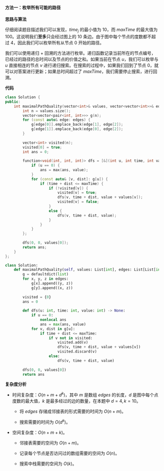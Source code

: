 #### 方法一：枚举所有可能的路径

**思路与算法**

仔细阅读题目描述我们可以发现，$\textit{time}_j$ 的最小值为 $10$，而 $\textit{maxTime}$ 的最大值为 $100$。这说明我们**至多**只会经过图上的 $10$ 条边。由于图中每个节点的度数都不超过 $4$，因此我们可以枚举所有从节点 $0$ 开始的路径。

我们可以使用递归 + 回溯的方法进行枚举。递归函数记录当前所在的节点编号，已经过的路径的总时间以及节点的价值之和。如果当前在节点 $u$，我们可以枚举与 $u$ 直接相连的节点 $v$ 进行递归搜索。在搜索的过程中，如果我们回到了节点 $0$，就可以对答案进行更新；如果总时间超过了 $\textit{maxTime}$，我们需要停止搜索，进行回溯。

**代码**

```C++ [sol1-C++]
class Solution {
public:
    int maximalPathQuality(vector<int>& values, vector<vector<int>>& edges, int maxTime) {
        int n = values.size();
        vector<vector<pair<int, int>>> g(n);
        for (const auto& edge: edges) {
            g[edge[0]].emplace_back(edge[1], edge[2]);
            g[edge[1]].emplace_back(edge[0], edge[2]);
        }
        
        vector<int> visited(n);
        visited[0] = true;
        int ans = 0;
        
        function<void(int, int, int)> dfs = [&](int u, int time, int value) {
            if (u == 0) {
                ans = max(ans, value);
            }
            for (const auto& [v, dist]: g[u]) {
                if (time + dist <= maxTime) {
                    if (!visited[v]) {
                        visited[v] = true;
                        dfs(v, time + dist, value + values[v]);
                        visited[v] = false;
                    }
                    else {
                        dfs(v, time + dist, value);
                    }
                }
            }
        };
        
        dfs(0, 0, values[0]);
        return ans;
    }
};
```

```Python [sol1-Python3]
class Solution:
    def maximalPathQuality(self, values: List[int], edges: List[List[int]], maxTime: int) -> int:
        g = defaultdict(list)
        for x, y, z in edges:
            g[x].append((y, z))
            g[y].append((x, z))
        
        visited = {0}
        ans = 0
        
        def dfs(u: int, time: int, value: int) -> None:
            if u == 0:
                nonlocal ans
                ans = max(ans, value)
            for v, dist in g[u]:
                if time + dist <= maxTime:
                    if v not in visited:
                        visited.add(v)
                        dfs(v, time + dist, value + values[v])
                        visited.discard(v)
                    else:
                        dfs(v, time + dist, value)
        
        dfs(0, 0, values[0])
        return ans

```

**复杂度分析**

- 时间复杂度：$O(n + m + d^k)$，其中 $m$ 是数组 $\textit{edges}$ 的长度，$d$ 是图中每个点度数的最大值，$k$ 是最多经过的边的数量，在本题中 $d = 4, k = 10$。
    
    - 将 $\textit{edges}$ 存储成邻接表的形式需要的时间为 $O(n + m)$。

    - 搜索需要的时间为 $O(d^k)$。

- 空间复杂度：$O(n + m + k)$。

    - 邻接表需要的空间为 $O(n + m)$。

    - 记录每个节点是否访问过的数组需要的空间为 $O(n)$。

    - 搜索中栈需要的空间为 $O(k)$。
